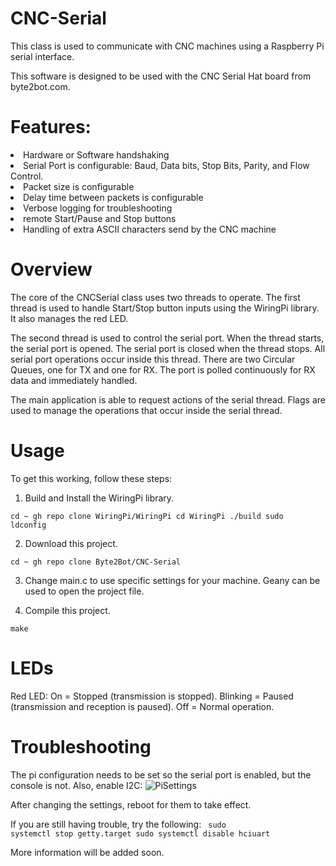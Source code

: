 # CNC-Serial
This class is used to communicate with CNC machines using a Raspberry Pi serial interface.

This software is designed to be used with the CNC Serial Hat board from byte2bot.com.  

# Features: 
<li>Hardware or Software handshaking</li>
<li>Serial Port is configurable: Baud, Data bits, Stop Bits, Parity, and Flow Control.</li>
<li>Packet size is configurable</li>
<li>Delay time between packets is configurable</li>
<li>Verbose logging for troubleshooting</li>
<li>remote Start/Pause and Stop buttons</li>
<li>Handling of extra ASCII characters send by the CNC machine</li>

  
# Overview
The core of the CNCSerial class uses two threads to operate.  The first thread is used to handle Start/Stop button inputs using the WiringPi library.  It also manages the red LED.

The second thread is used to control the serial port.  When the thread starts, the serial port is opened.  The serial port is closed when the thread stops.  All serial port operations occur inside this thread.  There are two Circular Queues, one for TX and one for RX.  The port is polled continuously for RX data and immediately handled. 

The main application is able to request actions of the serial thread.  Flags are used to manage the operations that occur inside the serial thread. 

# Usage
To get this working, follow these steps:
1. Build and Install the WiringPi library.

<code>cd ~
gh repo clone WiringPi/WiringPi
cd WiringPi
./build
sudo ldconfig
</code>

2. Download this project.

<code>cd ~
gh repo clone Byte2Bot/CNC-Serial
</code>

3. Change main.c to use specific settings for your machine.  Geany can be used to open the project file.

4. Compile this project.

<code>make
</code>

# LEDs
Red LED: On = Stopped (transmission is stopped).  Blinking = Paused (transmission and reception is paused). Off = Normal operation.


# Troubleshooting
The pi configuration needs to be set so the serial port is enabled, but the console is not. Also, enable I2C:
![PiSettings](https://user-images.githubusercontent.com/130330728/232680315-a24bd43c-57b1-4055-8e3e-fecd00290204.jpg)

After changing the settings, reboot for them to take effect.

If you are still having trouble, try the following:
<code>
sudo systemctl stop getty.target
sudo systemctl disable hciuart
</code>

More information will be added soon.
